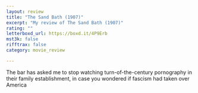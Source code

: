 ```yaml
---
layout: review
title: "The Sand Bath (1907)"
excerpt: "My review of The Sand Bath (1907)"
rating: ""
letterboxd_url: https://boxd.it/4P9Erb
mst3k: false
rifftrax: false
category: movie_review

---
```


The bar has asked me to stop watching turn-of-the-century pornography in their family establishment, in case you wondered if fascism had taken over America